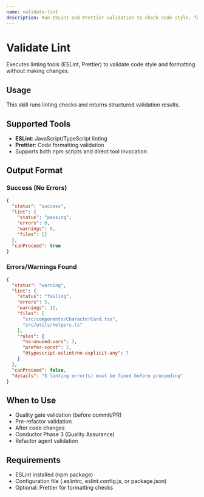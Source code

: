 ```yaml
---
name: validate-lint
description: Run ESLint and Prettier validation to check code style, formatting, and best practices. Returns structured output with error/warning counts, rule violations, and affected files. Used for code quality gates and pre-commit validation.
---
```


# Validate Lint

Executes linting tools (ESLint, Prettier) to validate code style and formatting without making changes.

## Usage

This skill runs linting checks and returns structured validation results.

## Supported Tools

- **ESLint**: JavaScript/TypeScript linting
- **Prettier**: Code formatting validation
- Supports both npm scripts and direct tool invocation

## Output Format

### Success (No Errors)

```json
{
  "status": "success",
  "lint": {
    "status": "passing",
    "errors": 0,
    "warnings": 0,
    "files": []
  },
  "canProceed": true
}
```

### Errors/Warnings Found

```json
{
  "status": "warning",
  "lint": {
    "status": "failing",
    "errors": 5,
    "warnings": 12,
    "files": [
      "src/components/CharacterCard.tsx",
      "src/utils/helpers.ts"
    ],
    "rules": {
      "no-unused-vars": 3,
      "prefer-const": 2,
      "@typescript-eslint/no-explicit-any": 7
    }
  },
  "canProceed": false,
  "details": "5 linting error(s) must be fixed before proceeding"
}
```

## When to Use

- Quality gate validation (before commit/PR)
- Pre-refactor validation
- After code changes
- Conductor Phase 3 (Quality Assurance)
- Refactor agent validation

## Requirements

- ESLint installed (npm package)
- Configuration file (.eslintrc, eslint.config.js, or package.json)
- Optional: Prettier for formatting checks
